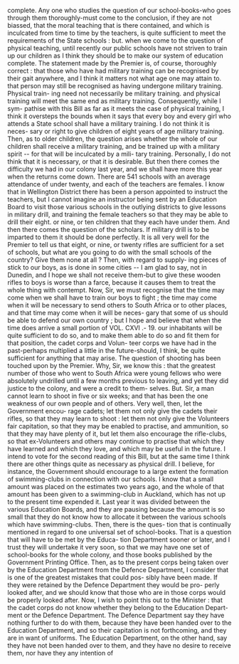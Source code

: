 complete. Any one who studies the question of our school-books-who goes through them thoroughly-must come to the conclusion, if they are not biassed, that the moral teaching that is there contained, and which is inculcated from time to time by the teachers, is quite sufficient to meet the requirements of the State schools : but. when we come to the question of physical teaching, until recently our public schools have not striven to train up our children as I think they should be to make our system of education complete. The statement made by the Premier is, of course, thoroughly correct : that those who have had military training can be recognised by their gait anywhere, and I think it matters not what age one may attain to. that person may still be recognised as having undergone military training. Physical train- ing need not necessarily be military training. and physical training will meet the same end as military training. Consequently, while I sym- pathise with this Bill as far as it meets the case of physical training, I think it oversteps the bounds when it says that every boy and every girl who attends a State school shall have a military training. I do not think it is neces- sary or right to give children of eight years of age military training. Then, as to older children, the question arises whether the whole of our children shall receive a military training, and be trained up with a military spirit -- for that will be inculcated by a mili- tary training. Personally, I do not think that it is necessary, or that it is desirable. But then there comes the difficulty we had in our colony last year, and we shall have more this year when the returns come down. There are 541 schools with an average attendance of under twenty, and each of the teachers are females. I know that in Wellington District there has been a person appointed to instruct the teachers, but I cannot imagine an instructor being sent by an Education Board to visit those various schools in the outlying districts to give lessons in military drill, and training the female teachers so that they may be able to drill their eight. or nine, or ten children that they each have under them. And then there comes the question of the scholars. If military drill is to be imparted to them it should be done perfectly. It is all very well for the Premier to tell us that eight, or nine, or twenty rifles are sufficient for a set of schools, but what are you going to do with the small schools of the country? Give them none at all ? Then, with regard to supply- ing pieces of stick to our boys, as is done in some cities -- I am glad to say, not in Dunedin, and I hope we shall not receive them-but to give these wooden rifles to boys is worse than a farce, because it causes them to treat the whole thing with contempt. Now, Sir, we must recognise that the time may come when we shall have to train our boys to fight ; the time may come when it will be necessary to send others to South Africa or to other places, and that time may come when it will be neces- gary that some of us should be able to defend our own country ; but I hope and believe that when the time does arrive a small portion of VOL. CXVI .- 19. our inhabitants will be quite sufficient to do so, and to make them able to do so and fit them for that position, the cadet corps and Volun- teer corps we have had in the past-perhaps multiplied a little in the future-should, I think, be quite sufficient for anything that may arise. The question of shooting has been touched upon by the Premier. Why, Sir, we know this : that the greatest number of those who went to South Africa were young fellows who were absolutely undrilled until a few months previous to leaving, and yet they did justice to the colony, and were a credit to them- selves. But. Sir, a man cannot learn to shoot in five or six weeks; and that has been the one weakness of our own people and of others. Very well, then, let the Government encou- rage cadets; let them not only give the cadets their rifles, so that they may learn to shoot : let them not only give the Volunteers fair capitation, so that they may be enabled to practise, and ammunition, so that they may have plenty of it, but let them also encourage the rifle-clubs, so that ex-Volunteers and others may continue to practise that which they have learned and which they love, and which may be useful in the future. I intend to vote for the second reading of this Bill, but at the same time I think there are other things quite as necessary as physical drill. I believe, for instance, the Government should encourage to a large extent the formation of swimming-clubs in connection with our schools. I know that a small amount was placed on the estimates two years ago, and the whole of that amount has been given to a swimming-club in Auckland, which has not up to the present time expended it. Last year it was divided between the various Education Boards, and they are pausing because the amount is so small that they do not know how to allocate it between the various schools which have swimming-clubs. Then, there is the ques- tion that is continually mentioned in regard to one universal set of school-books. That is a question that will have to be met by the Educa- tion Department sooner or later, and I trust they will undertake it very soon, so that we may have one set of school-books for the whole colony, and those books published by the Government Printing Office. Then, as to the present corps being taken over by the Education Department from the Defence Department, I consider that is one of the greatest mistakes that could pos- sibly have been made. If they were retained by the Defence Department they would be pro- perly looked after, and we should know that those who are in those corps would be properly looked after. Now, I wish to point this out to the Minister : that the cadet corps do not know whether they belong to the Education Depart- ment or the Defence Department. The Defence Department say they have nothing further to do with them, because they have been handed over to the Education Department, and so their capitation is not forthcoming, and they are in want of uniforms. The Education Department, on the other hand, say they have not been handed over to them, and they have no desire to receive them, nor have they any intention of 